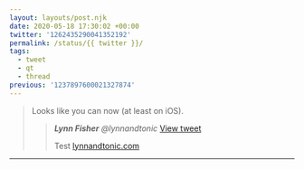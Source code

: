 ```yaml
---
layout: layouts/post.njk
date: 2020-05-18 17:30:02 +00:00
twitter: '1262435290041352192'
permalink: /status/{{ twitter }}/
tags: 
  - tweet
  - qt
  - thread
previous: '1237897600021327874'
---
```


> Looks like you can now (at least on iOS). 
> 
> > <cite>**Lynn Fisher** @lynnandtonic</cite> [View tweet](/status/1262434950130720774)
> > 
> > Test [lynnandtonic.com](https://lynnandtonic.com)

---
